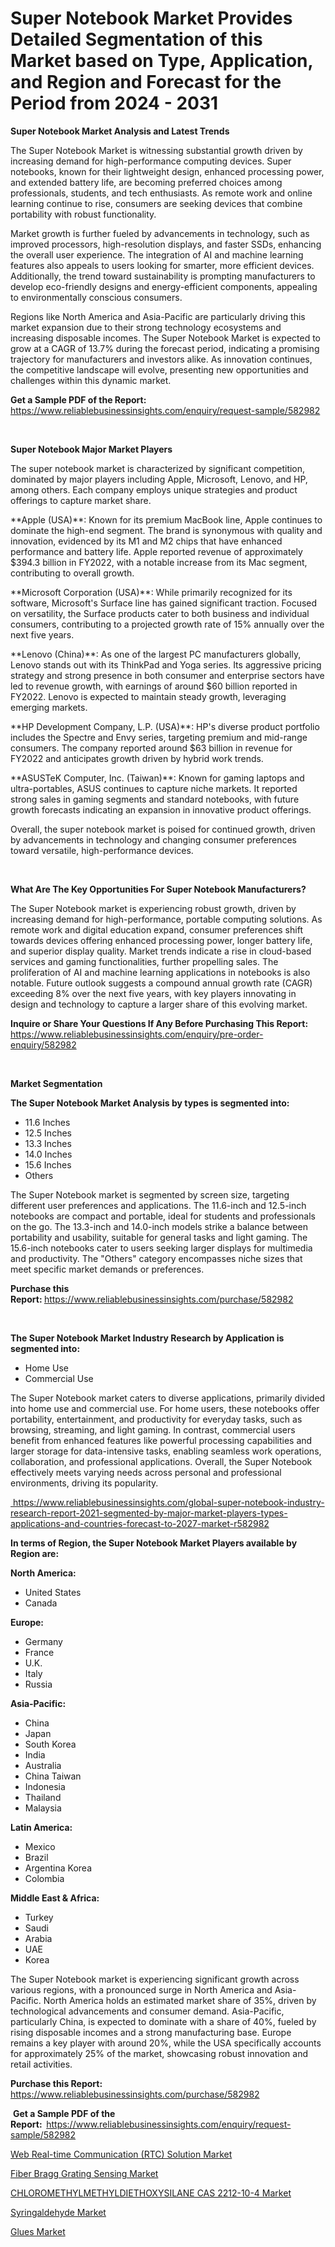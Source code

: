 <p><h1>Super Notebook Market Provides Detailed Segmentation of this Market based on Type, Application, and Region and Forecast for the Period from 2024 - 2031</h1></p><p><strong>Super Notebook Market Analysis and Latest Trends</strong></p>
<p><p>The Super Notebook Market is witnessing substantial growth driven by increasing demand for high-performance computing devices. Super notebooks, known for their lightweight design, enhanced processing power, and extended battery life, are becoming preferred choices among professionals, students, and tech enthusiasts. As remote work and online learning continue to rise, consumers are seeking devices that combine portability with robust functionality.</p><p>Market growth is further fueled by advancements in technology, such as improved processors, high-resolution displays, and faster SSDs, enhancing the overall user experience. The integration of AI and machine learning features also appeals to users looking for smarter, more efficient devices. Additionally, the trend toward sustainability is prompting manufacturers to develop eco-friendly designs and energy-efficient components, appealing to environmentally conscious consumers.</p><p>Regions like North America and Asia-Pacific are particularly driving this market expansion due to their strong technology ecosystems and increasing disposable incomes. The Super Notebook Market is expected to grow at a CAGR of 13.7% during the forecast period, indicating a promising trajectory for manufacturers and investors alike. As innovation continues, the competitive landscape will evolve, presenting new opportunities and challenges within this dynamic market.</p></p>
<p><strong>Get a Sample PDF of the Report:&nbsp;</strong> <a href="https://www.reliablebusinessinsights.com/enquiry/request-sample/582982?utm_campaign=1399&utm_medium=2&utm_source=Github&utm_content=ia&utm_term=27092024&utm_id=super-notebook">https://www.reliablebusinessinsights.com/enquiry/request-sample/582982</a></p>
<p>&nbsp;</p>
<p><strong>Super Notebook Major Market Players</strong></p>
<p><p>The super notebook market is characterized by significant competition, dominated by major players including Apple, Microsoft, Lenovo, and HP, among others. Each company employs unique strategies and product offerings to capture market share.</p><p>**Apple (USA)**: Known for its premium MacBook line, Apple continues to dominate the high-end segment. The brand is synonymous with quality and innovation, evidenced by its M1 and M2 chips that have enhanced performance and battery life. Apple reported revenue of approximately $394.3 billion in FY2022, with a notable increase from its Mac segment, contributing to overall growth.</p><p>**Microsoft Corporation (USA)**: While primarily recognized for its software, Microsoft's Surface line has gained significant traction. Focused on versatility, the Surface products cater to both business and individual consumers, contributing to a projected growth rate of 15% annually over the next five years.</p><p>**Lenovo (China)**: As one of the largest PC manufacturers globally, Lenovo stands out with its ThinkPad and Yoga series. Its aggressive pricing strategy and strong presence in both consumer and enterprise sectors have led to revenue growth, with earnings of around $60 billion reported in FY2022. Lenovo is expected to maintain steady growth, leveraging emerging markets.</p><p>**HP Development Company, L.P. (USA)**: HP's diverse product portfolio includes the Spectre and Envy series, targeting premium and mid-range consumers. The company reported around $63 billion in revenue for FY2022 and anticipates growth driven by hybrid work trends.</p><p>**ASUSTeK Computer, Inc. (Taiwan)**: Known for gaming laptops and ultra-portables, ASUS continues to capture niche markets. It reported strong sales in gaming segments and standard notebooks, with future growth forecasts indicating an expansion in innovative product offerings.</p><p>Overall, the super notebook market is poised for continued growth, driven by advancements in technology and changing consumer preferences toward versatile, high-performance devices.</p></p>
<p>&nbsp;</p>
<p><strong>What Are The Key Opportunities For Super Notebook Manufacturers?</strong></p>
<p><p>The Super Notebook market is experiencing robust growth, driven by increasing demand for high-performance, portable computing solutions. As remote work and digital education expand, consumer preferences shift towards devices offering enhanced processing power, longer battery life, and superior display quality. Market trends indicate a rise in cloud-based services and gaming functionalities, further propelling sales. The proliferation of AI and machine learning applications in notebooks is also notable. Future outlook suggests a compound annual growth rate (CAGR) exceeding 8% over the next five years, with key players innovating in design and technology to capture a larger share of this evolving market.</p></p>
<p><strong>Inquire or Share Your Questions If Any Before Purchasing This Report:</strong> <a href="https://www.reliablebusinessinsights.com/enquiry/pre-order-enquiry/582982?utm_campaign=1399&utm_medium=2&utm_source=Github&utm_content=ia&utm_term=27092024&utm_id=super-notebook">https://www.reliablebusinessinsights.com/enquiry/pre-order-enquiry/582982</a></p>
<p>&nbsp;</p>
<p><strong>Market Segmentation</strong></p>
<p><strong>The Super Notebook Market Analysis by types is segmented into:</strong></p>
<p><ul><li>11.6 Inches</li><li>12.5 Inches</li><li>13.3 Inches</li><li>14.0 Inches</li><li>15.6 Inches</li><li>Others</li></ul></p>
<p><p>The Super Notebook market is segmented by screen size, targeting different user preferences and applications. The 11.6-inch and 12.5-inch notebooks are compact and portable, ideal for students and professionals on the go. The 13.3-inch and 14.0-inch models strike a balance between portability and usability, suitable for general tasks and light gaming. The 15.6-inch notebooks cater to users seeking larger displays for multimedia and productivity. The "Others" category encompasses niche sizes that meet specific market demands or preferences.</p></p>
<p><strong>Purchase this Report:&nbsp;</strong><a href="https://www.reliablebusinessinsights.com/purchase/582982?utm_campaign=1399&utm_medium=2&utm_source=Github&utm_content=ia&utm_term=27092024&utm_id=super-notebook">https://www.reliablebusinessinsights.com/purchase/582982</a></p>
<p>&nbsp;</p>
<p><strong>The Super Notebook Market Industry Research by Application is segmented into:</strong></p>
<p><ul><li>Home Use</li><li>Commercial Use</li></ul></p>
<p><p>The Super Notebook market caters to diverse applications, primarily divided into home use and commercial use. For home users, these notebooks offer portability, entertainment, and productivity for everyday tasks, such as browsing, streaming, and light gaming. In contrast, commercial users benefit from enhanced features like powerful processing capabilities and larger storage for data-intensive tasks, enabling seamless work operations, collaboration, and professional applications. Overall, the Super Notebook effectively meets varying needs across personal and professional environments, driving its popularity.</p></p>
<p><a href="https://www.reliablebusinessinsights.com/global-super-notebook-industry-research-report-2021-segmented-by-major-market-players-types-applications-and-countries-forecast-to-2027-market-r582982?utm_campaign=1399&utm_medium=2&utm_source=Github&utm_content=ia&utm_term=27092024&utm_id=super-notebook">&nbsp;https://www.reliablebusinessinsights.com/global-super-notebook-industry-research-report-2021-segmented-by-major-market-players-types-applications-and-countries-forecast-to-2027-market-r582982</a></p>
<p><strong>In terms of Region, the Super Notebook Market Players available by Region are:</strong></p>
<p>
    <p> <strong> North America: </strong>
        <ul>
            <li>United States</li>
            <li>Canada</li>
        </ul>
        </p> 
    <p> <strong> Europe: </strong>
        <ul>
            <li>Germany</li>
            <li>France</li>
            <li>U.K.</li>
            <li>Italy</li>
            <li>Russia</li>
        </ul>
        </p> 
    <p> <strong> Asia-Pacific: </strong>
        <ul>
            <li>China</li>
            <li>Japan</li>
            <li>South Korea</li>
            <li>India</li>
            <li>Australia</li>
            <li>China Taiwan</li>
            <li>Indonesia</li>
            <li>Thailand</li>
            <li>Malaysia</li>
        </ul>
        </p> 
    <p> <strong> Latin America: </strong>
        <ul>
            <li>Mexico</li>
            <li>Brazil</li>
            <li>Argentina Korea</li>
            <li>Colombia</li>
        </ul>
        </p> 
    <p> <strong> Middle East & Africa: </strong>
        <ul>
            <li>Turkey</li>
            <li>Saudi</li>
            <li>Arabia</li>
            <li>UAE</li>
            <li>Korea</li>
        </ul>
    </p>
    </p>
<p><p>The Super Notebook market is experiencing significant growth across various regions, with a pronounced surge in North America and Asia-Pacific. North America holds an estimated market share of 35%, driven by technological advancements and consumer demand. Asia-Pacific, particularly China, is expected to dominate with a share of 40%, fueled by rising disposable incomes and a strong manufacturing base. Europe remains a key player with around 20%, while the USA specifically accounts for approximately 25% of the market, showcasing robust innovation and retail activities.</p></p>
<p><strong>Purchase this Report: </strong><a href="https://www.reliablebusinessinsights.com/purchase/582982?utm_campaign=1399&utm_medium=2&utm_source=Github&utm_content=ia&utm_term=27092024&utm_id=super-notebook">https://www.reliablebusinessinsights.com/purchase/582982</a></p>
<p>&nbsp;<strong>Get a Sample PDF of the Report:&nbsp;&nbsp;</strong><a href="https://www.reliablebusinessinsights.com/enquiry/request-sample/582982?utm_campaign=1399&utm_medium=2&utm_source=Github&utm_content=ia&utm_term=27092024&utm_id=super-notebook">https://www.reliablebusinessinsights.com/enquiry/request-sample/582982</a></p>
<p><strong></strong></p>
<p><p><a href="https://issuu.com/reportprime-2/docs/web-real-time-communication-rtc-sol_98097b05ee5cd3?utm_campaign=1399&utm_medium=2&utm_source=Github&utm_content=ia&utm_term=27092024&utm_id=super-notebook">Web Real-time Communication (RTC) Solution Market</a></p><p><a href="https://issuu.com/reportprime-2/docs/fiber-bragg-grating-sensing-market-_d9b661138e0144?utm_campaign=1399&utm_medium=2&utm_source=Github&utm_content=ia&utm_term=27092024&utm_id=super-notebook">Fiber Bragg Grating Sensing Market</a></p><p><a href="https://github.com/olyy49keyt/Market-Research-Report-List-1/blob/main/chloromethylmethyldiethoxysilane-cas-2212-10-4-market.md?utm_campaign=1399&utm_medium=2&utm_source=Github&utm_content=ia&utm_term=27092024&utm_id=super-notebook">CHLOROMETHYLMETHYLDIETHOXYSILANE CAS 2212-10-4 Market</a></p><p><a href="https://www.linkedin.com/pulse/syringaldehyde-market-outlook-forecast-from-2024-2031-voxtalent-3zrtf?utm_campaign=1399&utm_medium=2&utm_source=Github&utm_content=ia&utm_term=27092024&utm_id=super-notebook">Syringaldehyde Market</a></p><p><a href="https://www.linkedin.com/pulse/glues-market-trends-regional-insights-forecasted-period-from-ifvlf?utm_campaign=1399&utm_medium=2&utm_source=Github&utm_content=ia&utm_term=27092024&utm_id=super-notebook">Glues Market</a></p></p>
